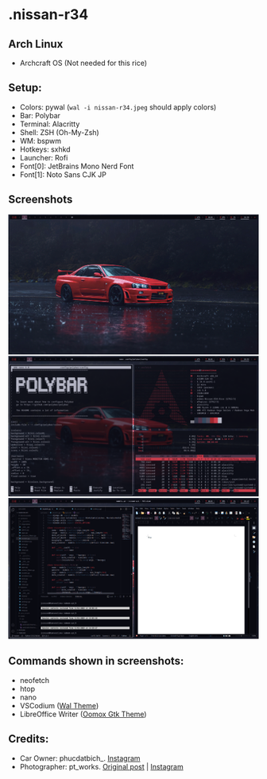 # .nissan-r34

## Arch Linux
- Archcraft OS (Not needed for this rice)

## Setup:
- Colors: pywal (`wal -i nissan-r34.jpeg` should apply colors)
- Bar: Polybar
- Terminal: Alacritty
- Shell: ZSH (Oh-My-Zsh)
- WM: bspwm
- Hotkeys: sxhkd
- Launcher: Rofi
- Font[0]: JetBrains Mono Nerd Font
- Font[1]: Noto Sans CJK JP

## Screenshots
![Screenshot 1](/screenshots/screenshot_1.png)
![Screenshot 2](/screenshots/screenshot_2.png)
![Screenshot 2](/screenshots/screenshot_3.png)

## Commands shown in screenshots:
- neofetch
- htop
- nano
- VSCodium ([Wal Theme](https://marketplace.visualstudio.com/items?itemName=dlasagno.wal-theme))
- LibreOffice Writer ([Oomox Gtk Theme](https://github.com/themix-project/oomox))

## Credits:
- Car Owner: phucdatbich_. [Instagram](https://www.instagram.com/phucdatbich_/)
- Photographer: pt_works. [Original post](https://www.instagram.com/pt_works/p/B2YSuxrnIPH/?utm_medium=share_sheet) | [Instagram](https://www.instagram.com/pt_works/)
